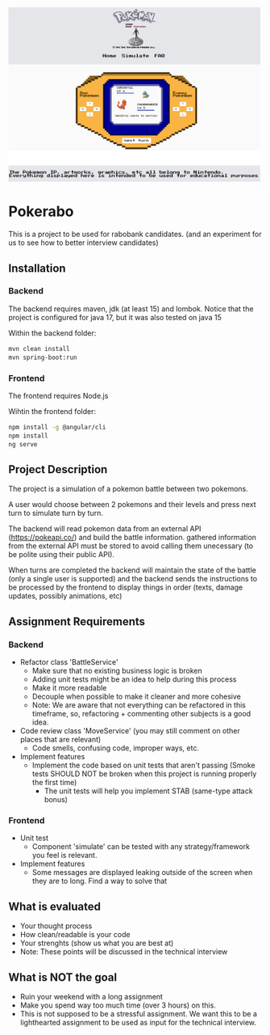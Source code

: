 <img src="https://github.com/PHR1990/pokerabo/blob/main/gitbanner.png" 
     style="width: 500px; height: auto;"/>


# Pokerabo
This is a project to be used for rabobank candidates. (and an experiment for us to see how to better interview candidates)

## Installation
### Backend
The backend requires maven, jdk (at least 15) and lombok. Notice that the project is configured for java 17, but it was also tested on java 15

Within the backend folder:
```bash
mvn clean install
mvn spring-boot:run
```
### Frontend
The frontend requires Node.js

Wihtin the frontend folder:
```bash
npm install -g @angular/cli
npm install
ng serve
```

## Project Description

The project is a simulation of a pokemon battle between two pokemons.

A user would choose between 2 pokemons and their levels and press next turn to simulate turn by turn.

The backend will read pokemon data from an external API (https://pokeapi.co/) and build the battle information. 
gathered information from the external API must be stored to avoid calling them unecessary (to be polite using their public API).

When turns are completed the backend will maintain the state of the battle (only a single user is supported) and the backend sends the instructions to be
processed by the frontend to display things in order (texts, damage updates, possibly animations, etc)

## Assignment Requirements
### Backend
- Refactor class 'BattleService'
  - Make sure that no existing business logic is broken
  - Adding unit tests might be an idea to help during this process
  - Make it more readable
  - Decouple when possible to make it cleaner and more cohesive
  - Note: We are aware that not everything can be refactored in this timeframe, so, refactoring + commenting other subjects is a good idea.
- Code review class 'MoveService' (you may still comment on other places that are relevant)
  - Code smells, confusing code, improper ways, etc.
- Implement features
   - Implement the code based on unit tests that aren't passing (Smoke tests SHOULD NOT be broken when this project is running properly the first time)
      - The unit tests will help you implement STAB (same-type attack bonus)
### Frontend
- Unit test
  - Component 'simulate' can be tested with any strategy/framework you feel is relevant.
- Implement features  
  - Some messages are displayed leaking outside of the screen when they are to long. Find a way to solve that

## What is evaluated
 - Your thought process 
 - How clean/readable is your code 
 - Your strenghts (show us what you are best at)
 - Note: These points will be discussed in the technical interview 

## What is NOT the goal
 - Ruin your weekend with a long assignment
 - Make you spend way too much time (over 3 hours) on this.
 - This is not supposed to be a stressful assignment. We want this to be a lighthearted assignment to be used as input for the technical interview.
